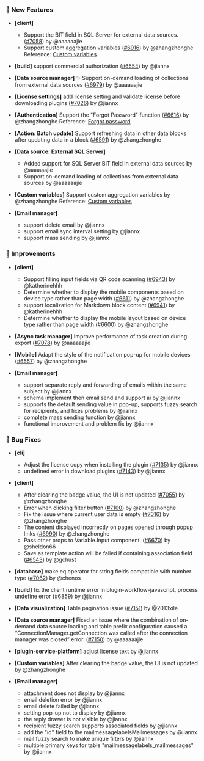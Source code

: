 ### 🎉 New Features

- **[client]**

  - Support the BIT field in SQL Server for external data sources. ([#7058](https://github.com/nocobase/nocobase/pull/7058)) by @aaaaaajie
  - Support custom aggregation variables ([#6916](https://github.com/nocobase/nocobase/pull/6916)) by @zhangzhonghe
    Reference: [Custom variables](https://docs-cn.nocobase.com/handbook/custom-variables)
- **[build]** support commercial authorization ([#6554](https://github.com/nocobase/nocobase/pull/6554)) by @jiannx
- **[Data source manager]** ✨ Support on-demand loading of collections from external data sources ([#6979](https://github.com/nocobase/nocobase/pull/6979)) by @aaaaaajie
- **[License settings]** add license setting and validate license before downloading plugins ([#7026](https://github.com/nocobase/nocobase/pull/7026)) by @jiannx
- **[Authentication]** Support the "Forgot Password" function ([#6616](https://github.com/nocobase/nocobase/pull/6616)) by @zhangzhonghe
  Reference: [Forgot password](https://docs.nocobase.com/handbook/auth/user#forgot-password)
- **[Action: Batch update]** Support refreshing data in other data blocks after updating data in a block ([#6591](https://github.com/nocobase/nocobase/pull/6591)) by @zhangzhonghe
- **[Data source: External SQL Server]**

  - Added support for SQL Server BIT field in external data sources by @aaaaaajie
  - Support on-demand loading of collections from external data sources by @aaaaaajie
- **[Custom variables]** Support custom aggregation variables by @zhangzhonghe
  Reference: [Custom variables](https://docs-cn.nocobase.com/handbook/custom-variables)
- **[Email manager]**

  - support delete email by @jiannx
  - support email sync interval setting by @jiannx
  - support mass sending by @jiannx

### 🚀 Improvements

- **[client]**

  - Support filling input fields via QR code scanning ([#6943](https://github.com/nocobase/nocobase/pull/6943)) by @katherinehhh
  - Determine whether to display the mobile components based on device type rather than page width ([#6611](https://github.com/nocobase/nocobase/pull/6611)) by @zhangzhonghe
  - support localization for Markdown block content ([#6941](https://github.com/nocobase/nocobase/pull/6941)) by @katherinehhh
  - Determine whether to display the mobile layout based on device type rather than page width ([#6600](https://github.com/nocobase/nocobase/pull/6600)) by @zhangzhonghe
- **[Async task manager]** Improve performance of task creation during export ([#7078](https://github.com/nocobase/nocobase/pull/7078)) by @aaaaaajie
- **[Mobile]** Adapt the style of the notification pop-up for mobile devices ([#6557](https://github.com/nocobase/nocobase/pull/6557)) by @zhangzhonghe
- **[Email manager]**

  - support separate reply and forwarding of emails within the same subject by @jiannx
  - schema implement then email send and support ai by @jiannx
  - supports the default sending value in pop-up, supports fuzzy search for recipients, and fixes problems by @jiannx
  - complete mass sending function by @jiannx
  - functional improvement and problem fix by @jiannx

### 🐛 Bug Fixes

- **[cli]**

  - Adjust the license copy when installing the plugin ([#7135](https://github.com/nocobase/nocobase/pull/7135)) by @jiannx
  - undefined error in download plugins ([#7143](https://github.com/nocobase/nocobase/pull/7143)) by @jiannx
- **[client]**

  - After clearing the badge value, the UI is not updated ([#7055](https://github.com/nocobase/nocobase/pull/7055)) by @zhangzhonghe
  - Error when clicking filter button ([#7100](https://github.com/nocobase/nocobase/pull/7100)) by @zhangzhonghe
  - Fix the issue where current user data is empty ([#7016](https://github.com/nocobase/nocobase/pull/7016)) by @zhangzhonghe
  - The content displayed incorrectly on pages opened through popup links ([#6990](https://github.com/nocobase/nocobase/pull/6990)) by @zhangzhonghe
  - Pass other props to Variable.Input component. ([#6670](https://github.com/nocobase/nocobase/pull/6670)) by @sheldon66
  - Save as template action will be failed if containing association field ([#6543](https://github.com/nocobase/nocobase/pull/6543)) by @gchust
- **[database]** make eq operator for string fields compatible with number type ([#7062](https://github.com/nocobase/nocobase/pull/7062)) by @chenos
- **[build]** fix the client runtime error in plugin-workflow-javascript, process undefine error ([#6859](https://github.com/nocobase/nocobase/pull/6859)) by @jiannx
- **[Data visualization]** Table pagination issue ([#7151](https://github.com/nocobase/nocobase/pull/7151)) by @2013xile
- **[Data source manager]** Fixed an issue where the combination of on-demand data source loading and table prefix configuration caused a “ConnectionManager.getConnection was called after the connection manager was closed” error. ([#7150](https://github.com/nocobase/nocobase/pull/7150)) by @aaaaaajie
- **[plugin-service-platform]** adjust license text by @jiannx
- **[Custom variables]** After clearing the badge value, the UI is not updated by @zhangzhonghe
- **[Email manager]**

  - attachment does not display by @jiannx
  - email deletion error by @jiannx
  - email delete failed by @jiannx
  - setting pop-up not to display by @jiannx
  - the reply drawer is not visible by @jiannx
  - recipient fuzzy search supports associated fields by @jiannx
  - add the "id" field to the mailmessagelabelsMailmessages by @jiannx
  - mail fuzzy search to make unique filters by @jiannx
  - multiple primary keys for table "mailmessagelabels_mailmessages" by @jiannx
